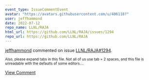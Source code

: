 ```yaml
---
event_type: IssueCommentEvent
avatar: "https://avatars.githubusercontent.com/u/406118?"
user: jeffhammond
date: 2022-07-12
repo_name: LLNL/RAJA
html_url: https://github.com/LLNL/RAJA/issues/1294
repo_url: https://github.com/LLNL/RAJA
---
```


<a href='https://github.com/jeffhammond' target='_blank'>jeffhammond</a> commented on issue <a href='https://github.com/LLNL/RAJA/issues/1294' target='_blank'>LLNL/RAJA#1294</a>.

<small>Also, please expand tabs in this file.  Not all of us use tab = 2 spaces, and this file is unreadable with the defaults of some editors....</small>

<a href='https://github.com/LLNL/RAJA/issues/1294' target='_blank'>View Comment</a>